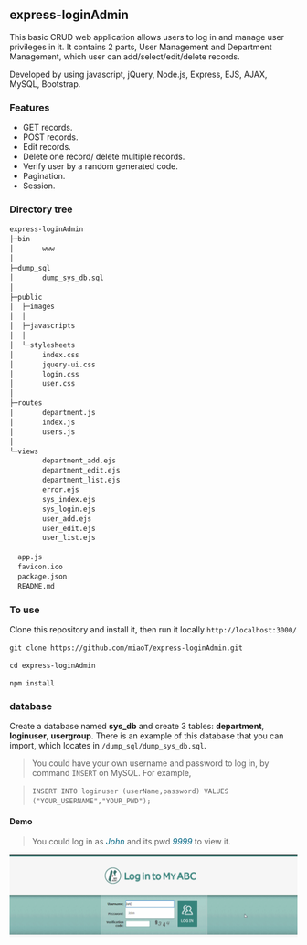 ## express-loginAdmin

This basic CRUD web application allows users to log in and manage user privileges in it. It contains 2 parts, User Management and Department Management, which user can add/select/edit/delete records.

Developed by using javascript, jQuery, Node.js, Express, EJS, AJAX, MySQL, Bootstrap.


### Features
- GET records.
- POST records.
- Edit records.
- Delete one record/ delete multiple records.
- Verify user by a random generated code.
- Pagination.
- Session.


### Directory tree
```bash
express-loginAdmin
├─bin
│       www
│
├─dump_sql
│       dump_sys_db.sql
│
├─public
│  ├─images
│  │
│  ├─javascripts
│  │
│  └─stylesheets
│       index.css
│       jquery-ui.css
│       login.css
│       user.css
│
├─routes
│       department.js
│       index.js
│       users.js
│
└─views
        department_add.ejs
        department_edit.ejs
        department_list.ejs
        error.ejs
        sys_index.ejs
        sys_login.ejs
        user_add.ejs
        user_edit.ejs
        user_list.ejs

  app.js
  favicon.ico
  package.json
  README.md
```

### To use
Clone this repository and install it, then run it locally `http://localhost:3000/`

`git clone https://github.com/miaoT/express-loginAdmin.git`

`cd express-loginAdmin`

`npm install`




### database
Create a database named **sys_db** and create 3 tables: **department**, **loginuser**, **usergroup**. There is an example of this database that you can import, which locates in `/dump_sql/dump_sys_db.sql`.

> You could have your own username and password to log in, by command `INSERT` on MySQL. For example,

> `INSERT INTO loginuser (userName,password) VALUES ("YOUR_USERNAME","YOUR_PWD");`



#### Demo
> You could log in as <font color="#006584">*John*</font> and its pwd <font color="#006584">*9999*</font> to view it.
 

 ![demo express-loginAdmin](./public/images/express-loginAdmin.gif)

	